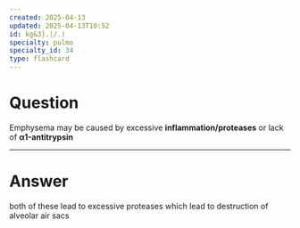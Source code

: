 ```yaml
---
created: 2025-04-13
updated: 2025-04-13T10:52
id: kg&3}.|/.)
specialty: pulmo
specialty_id: 34
type: flashcard
---
```


# Question
Emphysema may be caused by excessive **inflammation/proteases** or  lack of **α1-antitrypsin**

---

# Answer
both of these lead to excessive proteases which lead to destruction of alveolar air sacs